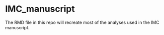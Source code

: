 # IMC_manuscript

The RMD file in this repo will recreate most of the analyses used in the IMC manuscript. 
